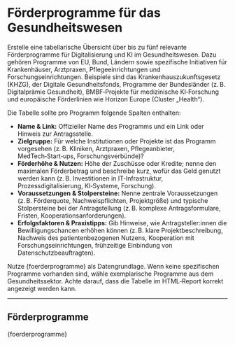 <!-- foerderprogramme.md -->
# Förderprogramme für das Gesundheitswesen

Erstelle eine tabellarische Übersicht über bis zu fünf relevante Förderprogramme für Digitalisierung und KI im Gesundheitswesen. Dazu gehören Programme von EU, Bund, Ländern sowie spezifische Initiativen für Krankenhäuser, Arztpraxen, Pflegeeinrichtungen und Forschungseinrichtungen. Beispiele sind das Krankenhauszukunftsgesetz (KHZG), der Digitale Gesundheitsfonds, Programme der Bundesländer (z. B. Digitalprämie Gesundheit), BMBF‑Projekte für medizinische KI‑Forschung und europäische Förderlinien wie Horizon Europe (Cluster „Health“).

Die Tabelle sollte pro Programm folgende Spalten enthalten:

* **Name & Link:** Offizieller Name des Programms und ein Link oder Hinweis zur Antragsstelle.
* **Zielgruppe:** Für welche Institutionen oder Projekte ist das Programm vorgesehen (z. B. Kliniken, Arztpraxen, Pflegeanbieter, MedTech‑Start‑ups, Forschungsverbünde)?
* **Förderhöhe & Nutzen:** Höhe der Zuschüsse oder Kredite; nenne den maximalen Förderbetrag und beschreibe kurz, wofür das Geld genutzt werden kann (z. B. Investitionen in IT‑Infrastruktur, Prozessdigitalisierung, KI‑Systeme, Forschung).
* **Voraussetzungen & Stolpersteine:** Nenne zentrale Voraussetzungen (z. B. Förderquote, Nachweispflichten, Projektgröße) und typische Stolpersteine bei der Antragstellung (z. B. komplexe Antragsformulare, Fristen, Kooperationsanforderungen).
* **Erfolgsfaktoren & Praxistipps:** Gib Hinweise, wie Antragsteller:innen die Bewilligungschancen erhöhen können (z. B. klare Projektbeschreibung, Nachweis des patientenbezogenen Nutzens, Kooperation mit Forschungseinrichtungen, frühzeitige Einbindung von Datenschutzbeauftragten).

Nutze {foerderprogramme} als Datengrundlage. Wenn keine spezifischen Programme vorhanden sind, wähle exemplarische Programme aus dem Gesundheitssektor. Achte darauf, dass die Tabelle im HTML‑Report korrekt angezeigt werden kann.

---

## Förderprogramme

{foerderprogramme}